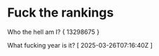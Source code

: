 # Fuck the rankings

Who the hell am I?
{ 13298675 }

What fucking year is it?
[ 2025-03-26T07:16:40Z ]
